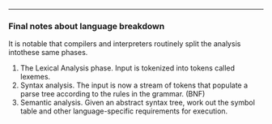 
---

### Final notes about language breakdown

It is notable that compilers and interpreters routinely split the analysis intothese same phases.

1. The Lexical Analysis phase.  Input is tokenized into tokens called lexemes.
2. Syntax analysis.  The input is now a stream of tokens that populate a parse tree according to the rules in the grammar. (BNF)
3. Semantic analysis. Given an abstract syntax tree, work out the symbol table and other language-specific requirements for execution.
